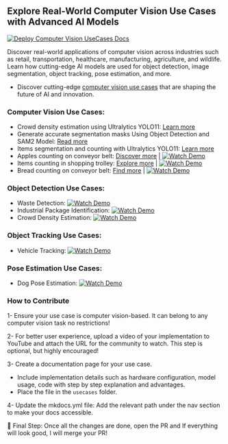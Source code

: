 ## Explore Real-World Computer Vision Use Cases with Advanced AI Models

[![Deploy Computer Vision UseCases Docs](https://github.com/RizwanMunawar/visionusecases/actions/workflows/deploy.yml/badge.svg)](https://github.com/RizwanMunawar/visionusecases/actions/workflows/deploy.yml)

Discover real-world applications of computer vision across industries such as retail, transportation, healthcare, manufacturing, agriculture, and wildlife. Learn how cutting-edge AI models are used for object detection, image segmentation, object tracking, pose estimation, and more.

- Discover cutting-edge [computer vision use cases](https://rizwanmunawar.github.io/visionusecases/) that are shaping the future of AI and innovation.

### Computer Vision Use Cases:

- Crowd density estimation using Ultralytics YOLO11: [Learn more](https://visionusecases.com/usecases/crowd-density-estimation/)
- Generate accurate segmentation masks Using Object Detection and SAM2 Model: [Read more](https://visionusecases.com/usecases/segmentation-masks-detect-sam2/)
- Items segmentation and counting with Ultralytics YOLO11: [Learn more](https://visionusecases.com/usecases/items-segmentation-supermarket-ai/)
- Apples counting on conveyor belt:  [Discover more](https://visionusecases.com/usecases/apple-counting/) | [![Watch Demo](https://img.shields.io/badge/Watch-Demo-blue?style=flat-square "Watch the Demo Video")](https://youtu.be/g5Onls24Djg)
- Items counting in shopping trolley:  [Explore more](https://visionusecases.com/usecases/items-counting/) | [![Watch Demo](https://img.shields.io/badge/Watch-Demo-blue?style=flat-square "Watch the Demo Video")](https://youtu.be/eoOkYDJIDHo)
- Bread counting on conveyor belt:  [Find more](https://visionusecases.com/usecases/bread-counting/) | [![Watch Demo](https://img.shields.io/badge/Watch-Demo-blue?style=flat-square "Watch the Demo Video")](https://youtu.be/1qyxTP2U_Ow)

### Object Detection Use Cases:

- Waste Detection: [![Watch Demo](https://img.shields.io/badge/Watch-Demo-blue?style=flat-square "Watch the Demo Video")](https://youtu.be/VhzkygLZido)
- Industrial Package Identification: [![Watch Demo](https://img.shields.io/badge/Watch-Demo-blue?style=flat-square "Watch the Demo Video")](https://youtu.be/KGyP10JOwvw)
- Crowd Density Estimation: [![Watch Demo](https://img.shields.io/badge/Watch-Demo-blue?style=flat-square "Watch the Demo Video")](https://www.youtube.com/watch?v=38joFjkbRUs)

### Object Tracking Use Cases:

- Vehicle Tracking: [![Watch Demo](https://img.shields.io/badge/Watch-Demo-blue?style=flat-square "Watch the Demo Video")](https://youtu.be/gUMvcrFeVUg)

### Pose Estimation Use Cases:

-  Dog Pose Estimation: [![Watch Demo](https://img.shields.io/badge/Watch-Demo-blue?style=flat-square "Watch the Demo Video")](https://youtu.be/PmiWQgdTAuA)

### How to Contribute

1- Ensure your use case is computer vision-based. It can belong to any computer vision task no restrictions!

2- For better user experience, upload a video of your implementation to YouTube and attach the URL for the community to watch. This step is optional, but highly encouraged!

3- Create a documentation page for your use case.
- Include implementation details such as hardware configuration, model usage, code with step by step explanation and advantages.
- Place the file in the `usecases` folder.

4- Update the mkdocs.yml file: Add the relevant path under the nav section to make your docs accessible.

🎉 Final Step: Once all the changes are done, open the PR and If everything will look good, I will merge your PR!
